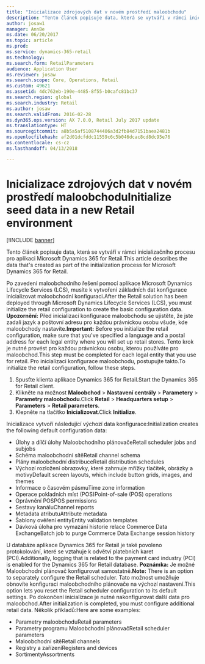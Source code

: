 ```yaml
---
title: "Inicializace zdrojových dat v novém prostředí maloobchodu"
description: "Tento článek popisuje data, která se vytváří v rámci inicializačního procesu pro aplikaci Microsoft Dynamics 365 for Retail."
author: josaw1
manager: AnnBe
ms.date: 06/20/2017
ms.topic: article
ms.prod: 
ms.service: dynamics-365-retail
ms.technology: 
ms.search.form: RetailParameters
audience: Application User
ms.reviewer: josaw
ms.search.scope: Core, Operations, Retail
ms.custom: 49621
ms.assetid: 4dc762eb-190e-4485-8f55-b0cafc81bc37
ms.search.region: global
ms.search.industry: Retail
ms.author: josaw
ms.search.validFrom: 2016-02-28
ms.dyn365.ops.version: AX 7.0.0, Retail July 2017 update
ms.translationtype: HT
ms.sourcegitcommit: a8b5a5af5108744406a3d2fb84d7151baea2481b
ms.openlocfilehash: af2d01dcfddc11559c6c5b046dcac8cd8dc95e76
ms.contentlocale: cs-cz
ms.lasthandoff: 04/13/2018

---
```


# <a name="initialize-seed-data-in-a-new-retail-environment"></a><span data-ttu-id="a53fc-103">Inicializace zdrojových dat v novém prostředí maloobchodu</span><span class="sxs-lookup"><span data-stu-id="a53fc-103">Initialize seed data in a new Retail environment</span></span>

[!INCLUDE [banner](includes/banner.md)]

<span data-ttu-id="a53fc-104">Tento článek popisuje data, která se vytváří v rámci inicializačního procesu pro aplikaci Microsoft Dynamics 365 for Retail.</span><span class="sxs-lookup"><span data-stu-id="a53fc-104">This article describes the data that's created as part of the initialization process for Microsoft Dynamics 365 for Retail.</span></span>

<span data-ttu-id="a53fc-105">Po zavedení maloobchodního řešení pomocí aplikace Microsoft Dynamics Lifecycle Services (LCS), musíte k vytvoření základních dat konfigurace inicializovat maloobchodní konfiguraci.</span><span class="sxs-lookup"><span data-stu-id="a53fc-105">After the Retail solution has been deployed through Microsoft Dynamics Lifecycle Services (LCS), you must initialize the retail configuration to create the basic configuration data.</span></span> <span data-ttu-id="a53fc-106">**Upozornění:** Před inicializací konfigurace maloobchodu se ujistěte, že jste zadali jazyk a poštovní adresu pro každou právnickou osobu všude, kde maloobchody nastavíte.</span><span class="sxs-lookup"><span data-stu-id="a53fc-106">**Important:** Before you initialize the retail configuration, make sure that you've specified a language and a postal address for each legal entity where you will set up retail stores.</span></span> <span data-ttu-id="a53fc-107">Tento krok je nutné provést pro každou právnickou osobu, kterou používáte pro maloobchod.</span><span class="sxs-lookup"><span data-stu-id="a53fc-107">This step must be completed for each legal entity that you use for retail.</span></span> <span data-ttu-id="a53fc-108">Pro inicializaci konfigurace maloobchodu, postupujte takto.</span><span class="sxs-lookup"><span data-stu-id="a53fc-108">To initialize the retail configuration, follow these steps.</span></span>

1.  <span data-ttu-id="a53fc-109">Spusťte klienta aplikace Dynamics 365 for Retail.</span><span class="sxs-lookup"><span data-stu-id="a53fc-109">Start the Dynamics 365 for Retail client.</span></span>
2.  <span data-ttu-id="a53fc-110">Klikněte na možnost **Maloobchod** &gt; **Nastavení centrály** &gt; **Parametery** &gt; **Parametry maloobchodu**.</span><span class="sxs-lookup"><span data-stu-id="a53fc-110">Click **Retail** &gt; **Headquarters setup** &gt; **Parameters** &gt; **Retail parameters**.</span></span>
3.  <span data-ttu-id="a53fc-111">Klepněte na tlačítko **Inicializovat**.</span><span class="sxs-lookup"><span data-stu-id="a53fc-111">Click **Initialize**.</span></span>

<span data-ttu-id="a53fc-112">Inicializace vytvoří následující výchozí data konfigurace:</span><span class="sxs-lookup"><span data-stu-id="a53fc-112">Initialization creates the following default configuration data:</span></span>

-   <span data-ttu-id="a53fc-113">Úlohy a dílčí úlohy Maloobchodního plánovače</span><span class="sxs-lookup"><span data-stu-id="a53fc-113">Retail scheduler jobs and subjobs</span></span>
-   <span data-ttu-id="a53fc-114">Schéma maloobchodní sítě</span><span class="sxs-lookup"><span data-stu-id="a53fc-114">Retail channel schema</span></span>
-   <span data-ttu-id="a53fc-115">Plány maloobchodní distribuce</span><span class="sxs-lookup"><span data-stu-id="a53fc-115">Retail distribution schedules</span></span>
-   <span data-ttu-id="a53fc-116">Výchozí rozložení obrazovky, které zahrnuje mřížky tlačítek, obrázky a motivy</span><span class="sxs-lookup"><span data-stu-id="a53fc-116">Default screen layouts, which include button grids, images, and themes</span></span>
-   <span data-ttu-id="a53fc-117">Informace o časovém pásmu</span><span class="sxs-lookup"><span data-stu-id="a53fc-117">Time zone information</span></span>
-   <span data-ttu-id="a53fc-118">Operace pokladních míst (POS)</span><span class="sxs-lookup"><span data-stu-id="a53fc-118">Point-of-sale (POS) operations</span></span>
-   <span data-ttu-id="a53fc-119">Oprávnění POS</span><span class="sxs-lookup"><span data-stu-id="a53fc-119">POS permissions</span></span>
-   <span data-ttu-id="a53fc-120">Sestavy kanálu</span><span class="sxs-lookup"><span data-stu-id="a53fc-120">Channel reports</span></span>
-   <span data-ttu-id="a53fc-121">Metadata atributu</span><span class="sxs-lookup"><span data-stu-id="a53fc-121">Attribute metadata</span></span>
-   <span data-ttu-id="a53fc-122">Šablony ověření entity</span><span class="sxs-lookup"><span data-stu-id="a53fc-122">Entity validation templates</span></span>
-   <span data-ttu-id="a53fc-123">Dávková úloha pro vymazání historie relace Commerce Data Exchange</span><span class="sxs-lookup"><span data-stu-id="a53fc-123">Batch job to purge Commerce Data Exchange session history</span></span>

<span data-ttu-id="a53fc-124">U databáze aplikace Dynamics 365 for Retail je také povoleno protokolování, které se vztahuje k odvětví platebních karet (PCI).</span><span class="sxs-lookup"><span data-stu-id="a53fc-124">Additionally, logging that is related to the payment card industry (PCI) is enabled for the Dynamics 365 for Retail database.</span></span> <span data-ttu-id="a53fc-125">**Poznámka:** Je možné Maloobchodní plánovač konfigurovat samostatně.</span><span class="sxs-lookup"><span data-stu-id="a53fc-125">**Note:** There is an option to separately configure the Retail scheduler.</span></span> <span data-ttu-id="a53fc-126">Tato možnost umožňuje obnovíte konfiguraci maloobchodního plánovače na výchozí nastavení.</span><span class="sxs-lookup"><span data-stu-id="a53fc-126">This option lets you reset the Retail scheduler configuration to its default settings.</span></span> <span data-ttu-id="a53fc-127">Po dokončení inicializace je nutné nakonfigurovat další data pro maloobchod.</span><span class="sxs-lookup"><span data-stu-id="a53fc-127">After initialization is completed, you must configure additional retail data.</span></span> <span data-ttu-id="a53fc-128">Několik příkladů:</span><span class="sxs-lookup"><span data-stu-id="a53fc-128">Here are some examples:</span></span>

-   <span data-ttu-id="a53fc-129">Parametry maloobchodu</span><span class="sxs-lookup"><span data-stu-id="a53fc-129">Retail parameters</span></span>
-   <span data-ttu-id="a53fc-130">Parametry programu Maloobchodní plánovač</span><span class="sxs-lookup"><span data-stu-id="a53fc-130">Retail scheduler parameters</span></span>
-   <span data-ttu-id="a53fc-131">Maloobchodní sítě</span><span class="sxs-lookup"><span data-stu-id="a53fc-131">Retail channels</span></span>
-   <span data-ttu-id="a53fc-132">Registry a zařízení</span><span class="sxs-lookup"><span data-stu-id="a53fc-132">Registers and devices</span></span>
-   <span data-ttu-id="a53fc-133">Sortimenty</span><span class="sxs-lookup"><span data-stu-id="a53fc-133">Assortments</span></span>






